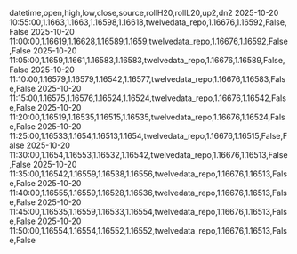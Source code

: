datetime,open,high,low,close,source,rollH20,rollL20,up2,dn2
2025-10-20 10:55:00,1.1663,1.1663,1.16598,1.16618,twelvedata_repo,1.16676,1.16592,False,False
2025-10-20 11:00:00,1.16619,1.16628,1.16589,1.1659,twelvedata_repo,1.16676,1.16592,False,False
2025-10-20 11:05:00,1.1659,1.1661,1.16583,1.16583,twelvedata_repo,1.16676,1.16589,False,False
2025-10-20 11:10:00,1.16579,1.16579,1.16542,1.16577,twelvedata_repo,1.16676,1.16583,False,False
2025-10-20 11:15:00,1.16575,1.16576,1.16524,1.16524,twelvedata_repo,1.16676,1.16542,False,False
2025-10-20 11:20:00,1.16519,1.16535,1.16515,1.16535,twelvedata_repo,1.16676,1.16524,False,False
2025-10-20 11:25:00,1.16533,1.1654,1.16513,1.1654,twelvedata_repo,1.16676,1.16515,False,False
2025-10-20 11:30:00,1.1654,1.16553,1.16532,1.16542,twelvedata_repo,1.16676,1.16513,False,False
2025-10-20 11:35:00,1.16542,1.16559,1.16538,1.16556,twelvedata_repo,1.16676,1.16513,False,False
2025-10-20 11:40:00,1.16555,1.16559,1.16528,1.16536,twelvedata_repo,1.16676,1.16513,False,False
2025-10-20 11:45:00,1.16535,1.16559,1.16533,1.16554,twelvedata_repo,1.16676,1.16513,False,False
2025-10-20 11:50:00,1.16554,1.16554,1.16552,1.16552,twelvedata_repo,1.16676,1.16513,False,False
